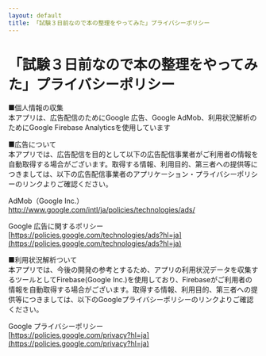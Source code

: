 ```yaml
---
layout: default
title: 「試験３日前なので本の整理をやってみた」プライバシーポリシー
---
```


# 「試験３日前なので本の整理をやってみた」プライバシーポリシー  
■個人情報の収集  
本アプリは、広告配信のためにGoogle 広告、Google AdMob、利用状況解析のためにGoogle Firebase Analyticsを使用しています  
  
■広告について  
本アプリでは、広告配信を目的として以下の広告配信事業者がご利用者の情報を自動取得する場合がございます。取得する情報、利用目的、第三者への提供等につきましては、以下の広告配信事業者のアプリケーション・プライバシーポリシーのリンクよりご確認ください。  
  
AdMob（Google Inc.）  
<http://www.google.com/intl/ja/policies/technologies/ads/>  
  
Google 広告に関するポリシー  
[https://policies.google.com/technologies/ads?hl=ja](https://policies.google.com/technologies/ads?hl=ja)  
  
■利用状況解析ついて  
本アプリでは、今後の開発の参考とするため、アプリの利用状況データを収集するツールとしてFirebase(Google Inc.)を使用しており、Firebaseがご利用者の情報を自動取得する場合がございます。取得する情報、利用目的、第三者への提供等につきましては、以下のGoogleプライバシーポリシーのリンクよりご確認ください。  
  
Google プライバシーポリシー  
[https://policies.google.com/privacy?hl=ja](https://policies.google.com/privacy?hl=ja)  
